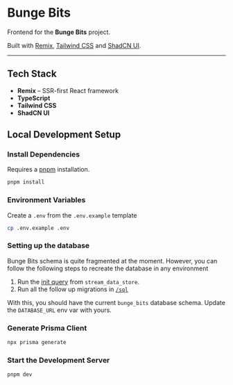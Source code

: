 # Bunge Bits

Frontend for the **Bunge Bits** project.

Built with [Remix](https://remix.run), [Tailwind CSS](https://tailwindcss.com) and [ShadCN UI](https://ui.shadcn.com).

---

## Tech Stack

- **Remix** – SSR-first React framework
- **TypeScript**
- **Tailwind CSS**
- **ShadCN UI**

## Local Development Setup

### Install Dependencies

Requires a [pnpm](https://pnpm.io/installation) installation.

```bash
pnpm install
```

### Environment Variables

Create a `.env` from the `.env.example` template

```bash
cp .env.example .env
```

### Setting up the database

Bunge Bits schema is quite fragmented at the moment. However, you can follow the following steps to
recreate the database in any environment

1. Run the [init query](../crates/stream_datastore/src/store.rs#L25-L34) from `stream_data_store`.
2. Run all the follow up migrations in [`/sql`](../sql)

With this, you should have the current `bunge_bits` database schema. Update the `DATABASE_URL` env var with yours.

### Generate Prisma Client

```bash
npx prisma generate
```

### Start the Development Server

```bash
pnpm dev
```
